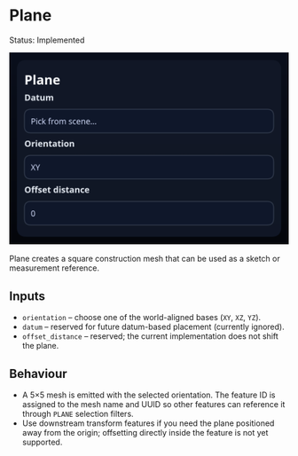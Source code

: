 # Plane

Status: Implemented

![Plane feature dialog](plane.png)

Plane creates a square construction mesh that can be used as a sketch or measurement reference.

## Inputs
- `orientation` – choose one of the world-aligned bases (`XY`, `XZ`, `YZ`).
- `datum` – reserved for future datum-based placement (currently ignored).
- `offset_distance` – reserved; the current implementation does not shift the plane.

## Behaviour
- A 5×5 mesh is emitted with the selected orientation. The feature ID is assigned to the mesh name and UUID so other features can reference it through `PLANE` selection filters.
- Use downstream transform features if you need the plane positioned away from the origin; offsetting directly inside the feature is not yet supported.
